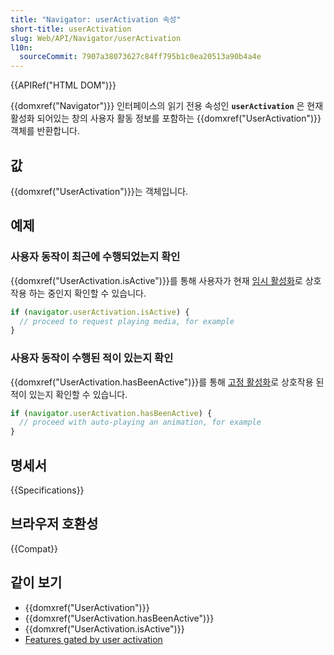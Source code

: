 ```yaml
---
title: "Navigator: userActivation 속성"
short-title: userActivation
slug: Web/API/Navigator/userActivation
l10n:
  sourceCommit: 7907a38073627c84ff795b1c0ea20513a90b4a4e
---
```


{{APIRef("HTML DOM")}}

{{domxref("Navigator")}} 인터페이스의 읽기 전용 속성인 **`userActivation`** 은 현재 활성화 되어있는 창의 사용자 활동 정보를 포함하는 {{domxref("UserActivation")}} 객체를 반환합니다.

## 값

{{domxref("UserActivation")}}는 객체입니다.

## 예제

### 사용자 동작이 최근에 수행되었는지 확인

{{domxref("UserActivation.isActive")}}를 통해 사용자가 현재 [임시 활성화](/ko/docs/Glossary/Transient_activation)로 상호작용 하는 중인지 확인할 수 있습니다.

```js
if (navigator.userActivation.isActive) {
  // proceed to request playing media, for example
}
```

### 사용자 동작이 수행된 적이 있는지 확인

{{domxref("UserActivation.hasBeenActive")}}를 통해 [고정 활성화](/ko/docs/Glossary/Sticky_activation)로 상호작용 된 적이 있는지 확인할 수 있습니다.

```js
if (navigator.userActivation.hasBeenActive) {
  // proceed with auto-playing an animation, for example
}
```

## 명세서

{{Specifications}}

## 브라우저 호환성

{{Compat}}

## 같이 보기

- {{domxref("UserActivation")}}
- {{domxref("UserActivation.hasBeenActive")}}
- {{domxref("UserActivation.isActive")}}
- [Features gated by user activation](/ko/docs/Web/Security/User_activation)

